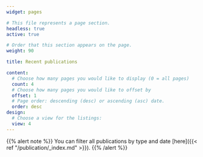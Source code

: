 ```yaml
---
widget: pages

# This file represents a page section.
headless: true
active: true

# Order that this section appears on the page.
weight: 90

title: Recent publications

content:
  # Choose how many pages you would like to display (0 = all pages)
  count: 4
  # Choose how many pages you would like to offset by
  offset: 1
  # Page order: descending (desc) or ascending (asc) date.
  order: desc
design:
  # Choose a view for the listings:
  view: 4
---
```

{{% alert note %}}
You can filter all publications by type and date [here]({{< ref "/publication/_index.md" >}}).
{{% /alert %}}

